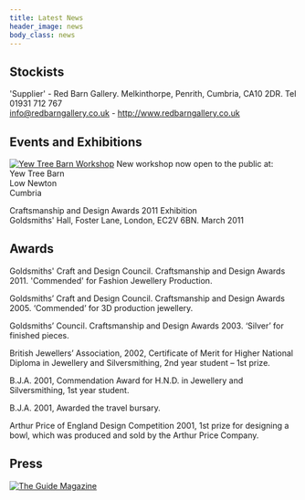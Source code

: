 ```yaml
---
title: Latest News
header_image: news
body_class: news
---
```


## Stockists
'Supplier' - Red Barn Gallery. Melkinthorpe, Penrith, Cumbria, CA10 2DR.
Tel 01931 712 767  
<info@redbarngallery.co.uk> - <http://www.redbarngallery.co.uk>

## Events and Exhibitions
[![Yew Tree Barn Workshop](/images/workshop.thumb.jpg)](/images/workshop.jpg)
New workshop now open to the public at:  
Yew Tree Barn  
Low Newton  
Cumbria

Craftsmanship and Design Awards 2011 Exhibition  
Goldsmiths' Hall, Foster Lane, London, EC2V 6BN. March 2011

## Awards
Goldsmiths' Craft and Design Council. Craftsmanship and Design Awards 2011.
'Commended' for Fashion Jewellery Production.

Goldsmiths’ Craft and Design Council. Craftsmanship and Design Awards
2005. ‘Commended’ for 3D production jewellery.

Goldsmiths’ Council. Craftsmanship and Design Awards 2003. ‘Silver’ for
finished pieces.

British Jewellers’ Association, 2002, Certificate of Merit for Higher National
Diploma in Jewellery and Silversmithing, 2nd year student – 1st prize.

B.J.A. 2001, Commendation Award for H.N.D. in Jewellery and Silversmithing, 1st
year student.

B.J.A. 2001, Awarded the travel bursary.

Arthur Price of England Design Competition 2001, 1st prize for designing
a bowl, which was produced and sold by the Arthur Price Company.

## Press
[![The Guide Magazine](/images/the_guide.jpg)](/images/the_guide.jpg)
